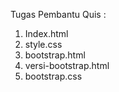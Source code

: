 Tugas Pembantu Quis :
1. Index.html
2. style.css
3. bootstrap.html
4. versi-bootstrap.html
5. bootstrap.css
